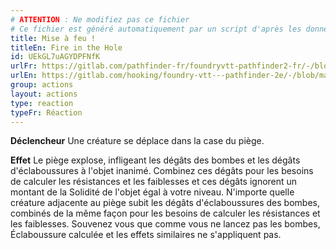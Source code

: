 ```yaml
---
# ATTENTION : Ne modifiez pas ce fichier
# Ce fichier est généré automatiquement par un script d'après les données du module Foundry VTT officiel et de sa traduction
title: Mise à feu !
titleEn: Fire in the Hole
id: UEkGL7uAGYDPFNfK
urlFr: https://gitlab.com/pathfinder-fr/foundryvtt-pathfinder2-fr/-/blob/master/data/actions/UEkGL7uAGYDPFNfK.htm
urlEn: https://gitlab.com/hooking/foundry-vtt---pathfinder-2e/-/blob/master/packs/data/actions.db/fire-in-the-hole.json
group: actions
layout: actions
type: reaction
typeFr: Réaction
---
```

**Déclencheur** Une créature se déplace dans la case du piège.

**Effet** Le piège explose, infligeant les dégâts des bombes et les dégâts d'éclaboussures à l'objet inanimé. Combinez ces dégâts pour les besoins de calculer les résistances et les faiblesses et ces dégâts ignorent un montant de la Solidité de l'objet égal à votre niveau. N'importe quelle créature adjacente au piège subit les dégâts d'éclaboussures des bombes, combinés de la même façon pour les besoins de calculer les résistances et les faiblesses. Souvenez vous que comme vous ne lancez pas les bombes, Éclaboussure calculée et les effets similaires ne s'appliquent pas.
